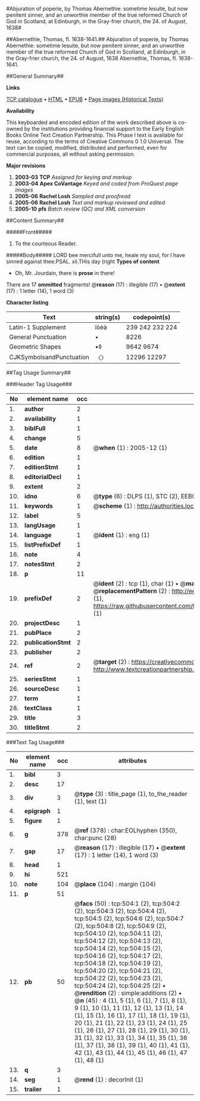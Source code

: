 #Abjuration of poperie, by Thomas Abernethie: sometime Iesuite, but now penitent sinner, and an unworthie member of the true reformed Church of God in Scotland, at Edinburgh, in the Gray-frier church, the 24. of August, 1638#

##Abernethie, Thomas, fl. 1638-1641.##
Abjuration of poperie, by Thomas Abernethie: sometime Iesuite, but now penitent sinner, and an unworthie member of the true reformed Church of God in Scotland, at Edinburgh, in the Gray-frier church, the 24. of August, 1638
Abernethie, Thomas, fl. 1638-1641.

##General Summary##

**Links**

[TCP catalogue](http://www.ota.ox.ac.uk/tcp/)  • 
[HTML](http://tei.it.ox.ac.uk/tcp/Texts-HTML/free/A20/A20820.html)  • 
[EPUB](http://tei.it.ox.ac.uk/tcp/Texts-EPUB/free/A20/A20820.epub) • 
[Page images (Historical Texts)](https://data.historicaltexts.jisc.ac.uk/view?pubId=eebo-99836245e&pageId=eebo-99836245e-504-1)

**Availability**

This keyboarded and encoded edition of the
	       work described above is co-owned by the institutions
	       providing financial support to the Early English Books
	       Online Text Creation Partnership. This Phase I text is
	       available for reuse, according to the terms of Creative
	       Commons 0 1.0 Universal. The text can be copied,
	       modified, distributed and performed, even for
	       commercial purposes, all without asking permission.

**Major revisions**

1. __2003-03__ __TCP__ *Assigned for keying and markup*
1. __2003-04__ __Apex CoVantage__ *Keyed and coded from ProQuest page images*
1. __2005-06__ __Rachel Losh__ *Sampled and proofread*
1. __2005-06__ __Rachel Losh__ *Text and markup reviewed and edited*
1. __2005-10__ __pfs__ *Batch review (QC) and XML conversion*

##Content Summary##

#####Front#####

1. To the courteous Reader.

#####Body#####
LORD bee mercifull unto me, heale my soul, for I have sinned against thee.PSAL. xli.THis day (right 
**Types of content**

  * Oh, Mr. Jourdain, there is **prose** in there!

There are 17 **ommitted** fragments! 
 @__reason__ (17) : illegible (17)  •  @__extent__ (17) : 1 letter (14), 1 word (3)

**Character listing**


|Text|string(s)|codepoint(s)|
|---|---|---|
|Latin-1 Supplement|ïòèà|239 242 232 224|
|General Punctuation|•|8226|
|Geometric Shapes|▪◊|9642 9674|
|CJKSymbolsandPunctuation|〈〉|12296 12297|

##Tag Usage Summary##

###Header Tag Usage###

|No|element name|occ|attributes|
|---|---|---|---|
|1.|__author__|2||
|2.|__availability__|1||
|3.|__biblFull__|1||
|4.|__change__|5||
|5.|__date__|8| @__when__ (1) : 2005-12 (1)|
|6.|__edition__|1||
|7.|__editionStmt__|1||
|8.|__editorialDecl__|1||
|9.|__extent__|2||
|10.|__idno__|6| @__type__ (6) : DLPS (1), STC (2), EEBO-CITATION (1), PROQUEST (1), VID (1)|
|11.|__keywords__|1| @__scheme__ (1) : http://authorities.loc.gov/ (1)|
|12.|__label__|5||
|13.|__langUsage__|1||
|14.|__language__|1| @__ident__ (1) : eng (1)|
|15.|__listPrefixDef__|1||
|16.|__note__|4||
|17.|__notesStmt__|2||
|18.|__p__|11||
|19.|__prefixDef__|2| @__ident__ (2) : tcp (1), char (1)  •  @__matchPattern__ (2) : ([0-9\-]+):([0-9IVX]+) (1), (.+) (1)  •  @__replacementPattern__ (2) : http://eebo.chadwyck.com/downloadtiff?vid=$1&page=$2 (1), https://raw.githubusercontent.com/textcreationpartnership/Texts/master/tcpchars.xml#$1 (1)|
|20.|__projectDesc__|1||
|21.|__pubPlace__|2||
|22.|__publicationStmt__|2||
|23.|__publisher__|2||
|24.|__ref__|2| @__target__ (2) : https://creativecommons.org/publicdomain/zero/1.0/ (1), http://www.textcreationpartnership.org/docs/. (1)|
|25.|__seriesStmt__|1||
|26.|__sourceDesc__|1||
|27.|__term__|1||
|28.|__textClass__|1||
|29.|__title__|3||
|30.|__titleStmt__|2||


###Text Tag Usage###

|No|element name|occ|attributes|
|---|---|---|---|
|1.|__bibl__|3||
|2.|__desc__|17||
|3.|__div__|3| @__type__ (3) : title_page (1), to_the_reader (1), text (1)|
|4.|__epigraph__|1||
|5.|__figure__|1||
|6.|__g__|378| @__ref__ (378) : char:EOLhyphen (350), char:punc (28)|
|7.|__gap__|17| @__reason__ (17) : illegible (17)  •  @__extent__ (17) : 1 letter (14), 1 word (3)|
|8.|__head__|1||
|9.|__hi__|521||
|10.|__note__|104| @__place__ (104) : margin (104)|
|11.|__p__|51||
|12.|__pb__|50| @__facs__ (50) : tcp:504:1 (2), tcp:504:2 (2), tcp:504:3 (2), tcp:504:4 (2), tcp:504:5 (2), tcp:504:6 (2), tcp:504:7 (2), tcp:504:8 (2), tcp:504:9 (2), tcp:504:10 (2), tcp:504:11 (2), tcp:504:12 (2), tcp:504:13 (2), tcp:504:14 (2), tcp:504:15 (2), tcp:504:16 (2), tcp:504:17 (2), tcp:504:18 (2), tcp:504:19 (2), tcp:504:20 (2), tcp:504:21 (2), tcp:504:22 (2), tcp:504:23 (2), tcp:504:24 (2), tcp:504:25 (2)  •  @__rendition__ (2) : simple:additions (2)  •  @__n__ (45) : 4 (1), 5 (1), 6 (1), 7 (1), 8 (1), 9 (1), 10 (1), 11 (1), 12 (1), 13 (1), 14 (1), 15 (1), 16 (1), 17 (1), 18 (1), 19 (1), 20 (1), 21 (1), 22 (1), 23 (1), 24 (1), 25 (1), 26 (1), 27 (1), 28 (1), 29 (1), 30 (1), 31 (1), 32 (1), 33 (1), 34 (1), 35 (1), 36 (1), 37 (1), 38 (1), 39 (1), 40 (1), 41 (1), 42 (1), 43 (1), 44 (1), 45 (1), 46 (1), 47 (1), 48 (1)|
|13.|__q__|3||
|14.|__seg__|1| @__rend__ (1) : decorInit (1)|
|15.|__trailer__|1||
